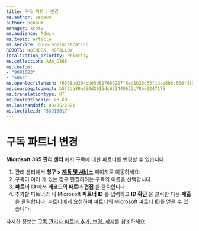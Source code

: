 ```yaml
---
title: 구독 파트너 변경
ms.author: pebaum
author: pebaum
manager: scotv
ms.audience: Admin
ms.topic: article
ms.service: o365-administration
ROBOTS: NOINDEX, NOFOLLOW
localization_priority: Priority
ms.collection: Adm_O365
ms.custom:
- "9001683"
- "5065"
ms.openlocfilehash: f6368bd204bb05d817686217f6ed1b20d33f1dce6b6c60dfd85f1c962e5df65d
ms.sourcegitcommit: b5f7da89a650d2915dc652449623c78be6247175
ms.translationtype: HT
ms.contentlocale: ko-KR
ms.lasthandoff: 08/05/2021
ms.locfileid: "53916817"
---
```

# <a name="change-the-partner-for-a-subscription"></a>구독 파트너 변경

**Microsoft 365 관리 센터** 에서 구독에 대한 파트너를 변경할 수 있습니다.

1. 관리 센터에서 **청구 > [제품 및 서비스](https://go.microsoft.com/fwlink/p/?linkid=842054)** 페이지로 이동하세요. 
2. 구독이 여러 개 있는 경우 편집하려는 구독의 이름을 선택합니다. 
3. **파트너 ID** 에서 **레코드의 파트너 편집** 을 클릭합니다.
4. 추가할 파트너의 새 Microsoft **파트너 ID** 를 입력하고 **ID 확인** 을 클릭한 다음 **제출** 을 클릭합니다. 파트너에게 요청하여 파트너의 Microsoft 파트너 ID를 얻을 수 있습니다.

자세한 정보는 [구독 관리자 파트너 추가, 변경, 삭제](https://docs.microsoft.com/microsoft-365/admin/misc/add-partner)를 참조하세요. 
